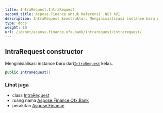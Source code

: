 ```yaml
---
title: IntraRequest.IntraRequest
second_title: Aspose.Finance untuk Referensi .NET API
description: IntraRequest konstruktor. Menginisialisasi instance baru dariIntraRequest kelas.
type: docs
weight: 10
url: /id/net/aspose.finance.ofx.bank/intrarequest/intrarequest/
---
```

## IntraRequest constructor

Menginisialisasi instance baru dari[`IntraRequest`](../) kelas.

```csharp
public IntraRequest()
```

### Lihat juga

* class [IntraRequest](../)
* ruang nama [Aspose.Finance.Ofx.Bank](../../intrarequest/)
* perakitan [Aspose.Finance](../../../)



